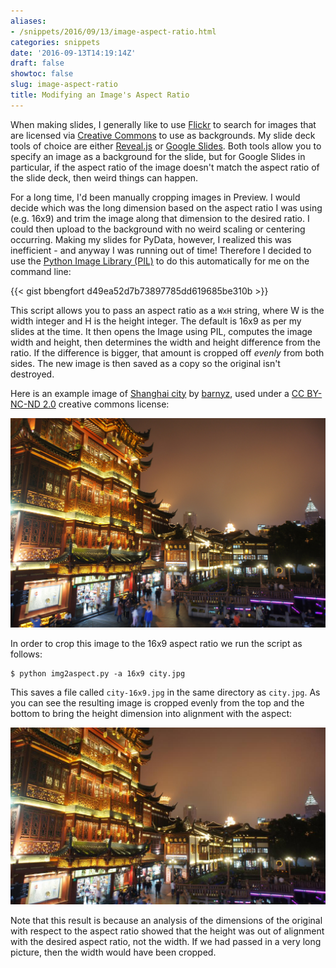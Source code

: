 ```yaml
---
aliases:
- /snippets/2016/09/13/image-aspect-ratio.html
categories: snippets
date: '2016-09-13T14:19:14Z'
draft: false
showtoc: false
slug: image-aspect-ratio
title: Modifying an Image's Aspect Ratio
---
```


When making slides, I generally like to use [Flickr](https://www.flickr.com/) to search for images that are licensed via [Creative Commons](https://creativecommons.org/) to use as backgrounds. My slide deck tools of choice are either [Reveal.js](http://lab.hakim.se/reveal-js/#/) or [Google Slides](https://www.google.com/slides/about/). Both tools allow you to specify an image as a background for the slide, but for Google Slides in particular, if the aspect ratio of the image doesn't match the aspect ratio of the slide deck, then weird things can happen.

For a long time, I'd been manually cropping images in Preview. I would decide which was the long dimension based on the aspect ratio I was using (e.g. 16x9) and trim the image along that dimension to the desired ratio. I could then upload to the background with no weird scaling or centering occurring. Making my slides for PyData, however, I realized this was inefficient - and anyway I was running out of time! Therefore I decided to use the [Python Image Library (PIL)](http://www.pythonware.com/products/pil/) to do this automatically for me on the command line:

{{< gist bbengfort d49ea52d7b73897785dd619685be310b >}}

This script allows you to pass an aspect ratio as a `WxH` string, where W is the width integer and H is the height integer. The default is 16x9 as per my slides at the time. It then opens the Image using PIL, computes the image width and height, then determines the width and height difference from the ratio. If the difference is bigger, that amount is cropped off _evenly_ from both sides. The new image is then saved as a copy so the original isn't destroyed.

Here is an example image of [Shanghai city](https://flic.kr/p/bmM7Xv) by [barnyz](https://www.flickr.com/photos/75487768@N04/), used under a [CC BY-NC-ND 2.0](https://creativecommons.org/licenses/by-nc-nd/2.0/) creative commons license:

![Original image before cropping](/images/2016-09-13-city-image-original.jpg)

In order to crop this image to the 16x9 aspect ratio we run the script as follows:

```
$ python img2aspect.py -a 16x9 city.jpg
```

This saves a file called `city-16x9.jpg` in the same directory as `city.jpg`. As you can see the resulting image is cropped evenly from the top and the bottom to bring the height dimension into alignment with the aspect:

![Image cropped using the tool](/images/2016-09-13-city-image-aspect-16x9.jpg)

Note that this result is because an analysis of the dimensions of the original with respect to the aspect ratio showed that the height was out of alignment with the desired aspect ratio, not the width. If we had passed in a very long picture, then the width would have been cropped.
